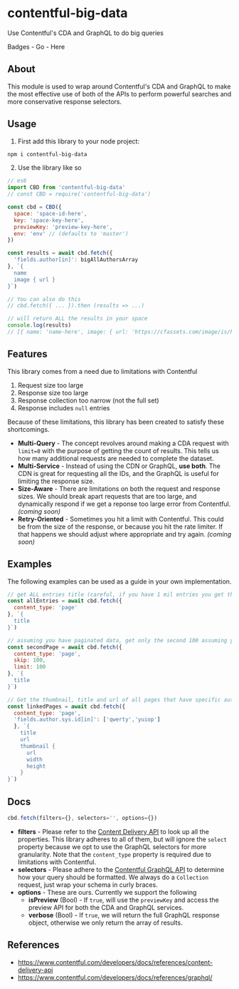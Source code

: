 # contentful-big-data
Use Contentful's CDA and GraphQL to do big queries

Badges - Go - Here

## About

This module is used to wrap around Contentful's CDA and GraphQL to make the most effective use of both of the APIs to perform powerful searches and more conservative response selectors.

## Usage

1. First add this library to your node project:

```bash
npm i contentful-big-data
```

2. Use the library like so

```js
// es6
import CBD from 'contentful-big-data'
// const CBD = require('contentful-big-data')

const cbd = CBD({
  space: 'space-id-here',
  key: 'space-key-here',
  previewKey: 'preview-key-here',
  env: 'env' // (defaults to 'master')
})

const results = await cbd.fetch({
  'fields.author[in]': bigAllAuthorsArray
}, `{
  name
  image { url }
}`)

// You can also do this
// cbd.fetch({ ... }).then (results => ...)

// will return ALL the results in your space
console.log(results)
// [{ name: 'name-here', image: { url: 'https://cfassets.com/image/is/here' } }]
```

## Features

This library comes from a need due to limitations with Contentful
1. Request size too large
2. Response size too large
3. Response collection too narrow (not the full set)
4. Response includes `null` entries

Because of these limitations, this library has been created to satisfy these shortcomings.

* **Multi-Query** - The concept revolves around making a CDA request with `limit=0` with the purpose of getting the count of results. This tells us how many additional requests are needed to complete the dataset.
* **Multi-Service** - Instead of using the CDN or GraphQL, **use both**. The CDN is great for requesting all the IDs, and the GraphQL is useful for limiting the response size.
* **Size-Aware** - There are limitations on both the request and response sizes. We should break apart requests that are too large, and dynamically respond if we get a reponse too large error from Contentful. *(coming soon)*
* **Retry-Oriented** - Sometimes you hit a limit with Contentful. This could be from the size of the response, or because you hit the rate limiter. If that happens we should adjust where appropriate and try again. *(coming soon)*

## Examples

The following examples can be used as a guide in your own implementation.

```js
// get ALL entries title (careful, if you have 1 mil entries you get them all!)
const allEntries = await cbd.fetch({
  content_type: 'page'
}, `{
  title
}`)

// assuming you have paginated data, get only the second 100 assuming you are on page 2
const secondPage = await cbd.fetch({
  content_type: 'page',
  skip: 100,
  limit: 100
}, `{
  title
}`)

// Get the thumbnail, title and url of all pages that have specific authors
const linkedPages = await cbd.fetch({
  content_type: 'page',
  'fields.author.sys.id[in]': ['qwerty','yuiop']
  }, `{
    title
    url
    thumbnail {
      url
      width
      height
    }
}`)

```

## Docs

```js
cbd.fetch(filters={}, selectors='', options={})
```

* **filters** - Please refer to the [Content Delivery API](https://www.contentful.com/developers/docs/references/content-delivery-api/) to look up all the properties. This library adheres to all of them, but will ignore the `select` property because we opt to use the GraphQL selectors for more granularity. Note that the `content_type` property is required due to limitations with Contentful.
* **selectors** - Please adhere to the [Contentful GraphQL API](https://www.contentful.com/developers/docs/references/graphql/) to determine how your query should be formatted. We always do a `Collection` request, just wrap your schema in curly braces.
* **options** - These are ours. Currently we support the following
  * **isPreview** (Bool) - If `true`, will use the `previewKey` and access the preview API for both the CDA and GraphQL services.
  * **verbose** (Bool) - If `true`, we will return the full GraphQL response object, otherwise we only return the array of results.

## References

* https://www.contentful.com/developers/docs/references/content-delivery-api
* https://www.contentful.com/developers/docs/references/graphql/
